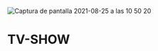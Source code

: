 ![Captura de pantalla 2021-08-25 a las 10 50 20](https://user-images.githubusercontent.com/86164459/130759990-ca52380f-d2c1-4dd2-a66a-73453cb6ef68.png)
# TV-SHOW

